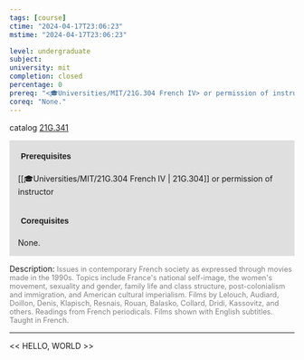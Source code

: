 ```yaml
---
tags: [course]
ctime: "2024-04-17T23:06:23"
mstime: "2024-04-17T23:06:23"

level: undergraduate
subject: 
university: mit
completion: closed
percentage: 0
prereq: "<🎓Universities/MIT/21G.304 French IV> or permission of instructor"
coreq: "None."
---
```


catalog [21G.341](http://student.mit.edu/catalog/m21Gd.html#21G.341)

<span style="display: block; padding: 15px; background-color: rgb(100, 100, 100, 0.2);"><font id="m_prereq2181_0" style="display: block; font-family: Arial, sans-serif; font-weight: bold; padding: 5px">Prerequisites</font><br><span id="prereq2181_0">[[🎓Universities/MIT/21G.304 French IV | 21G.304]] or permission of instructor</span></span>
<span style="display: block; padding: 15px; background-color: rgb(100, 100, 100, 0.2);"><font id="m_coreq2181_0" style="display: block; font-family: Arial, sans-serif; font-weight: bold; padding: 5px">Corequisites</font><br><span id="coreq2181_0">None.</span></span>

<font style="">Description:</font>
<font style="color: grey; font-size: 0.8rem;">Issues in contemporary French society as expressed through movies made in the 1990s. Topics include France's national self-image, the women's movement, sexuality and gender, family life and class structure, post-colonialism and immigration, and American cultural imperialism. Films by Lelouch, Audiard, Doillon, Denis, Klapisch, Resnais, Rouan, Balasko, Collard, Dridi, Kassovitz, and others. Readings from French periodicals. Films shown with English subtitles. Taught in French.</font>



---

<< HELLO, WORLD >>
